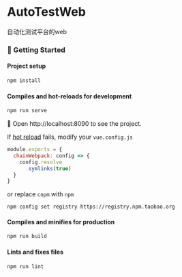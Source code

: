 # AutoTestWeb
自动化测试平台的web

### :rocket: Getting Started

#### Project setup

```bash
npm install
```

#### Compiles and hot-reloads for development

```bash
npm run serve
```

:tada: Open http://localhost:8090 to see the project.

If [hot reload](https://vue-loader.vuejs.org/guide/hot-reload.html#state-preservation-rules) fails,
modify your `vue.config.js`

```javascript
module.exports = {
  chainWebpack: config => {
    config.resolve
      .symlinks(true)
  }
}
```

or replace `cnpm` with `npm`

`npm config set registry https://registry.npm.taobao.org`

#### Compiles and minifies for production

```bash
npm run build
```

#### Lints and fixes files

```bash
npm run lint
```
